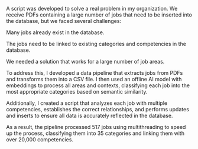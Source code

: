 A script was developed to solve a real problem in my organization. We receive PDFs containing a large number of jobs that need to be inserted into the database, but we faced several challenges:

Many jobs already exist in the database.

The jobs need to be linked to existing categories and competencies in the database.

We needed a solution that works for a large number of job areas.

To address this, I developed a data pipeline that extracts jobs from PDFs and transforms them into a CSV file. I then used an offline AI model with embeddings to process all areas and contexts, classifying each job into the most appropriate categories based on semantic similarity.

Additionally, I created a script that analyzes each job with multiple competencies, establishes the correct relationships, and performs updates and inserts to ensure all data is accurately reflected in the database.

As a result, the pipeline processed 517 jobs using multithreading to speed up the process, classifying them into 35 categories and linking them with over 20,000 competencies.
